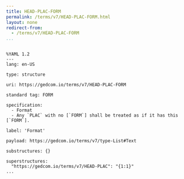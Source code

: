 ```yaml
---
title: HEAD-PLAC-FORM
permalink: /terms/v7/HEAD-PLAC-FORM.html
layout: none
redirect-from:
  - /terms/v7/HEAD-PLAC-FORM
...
```


```

%YAML 1.2
---
lang: en-US

type: structure

uri: https://gedcom.io/terms/v7/HEAD-PLAC-FORM

standard tag: FORM

specification:
  - Format
  - Any `PLAC` with no [`FORM`] shall be treated as if it has this [`FORM`].

label: 'Format'

payload: https://gedcom.io/terms/v7/type-List#Text

substructures: {}

superstructures:
  "https://gedcom.io/terms/v7/HEAD-PLAC": "{1:1}"
...

```
